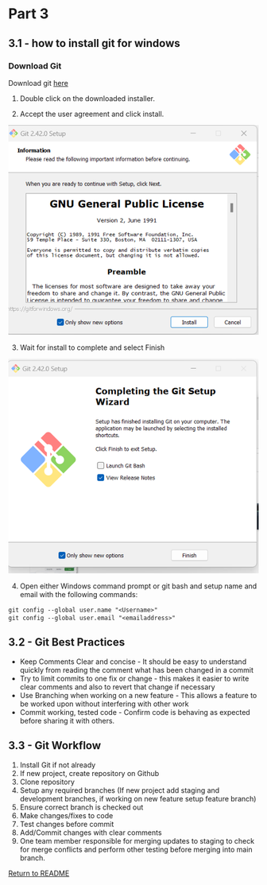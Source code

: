 # Part 3

## 3.1 - how to install git for windows 

### Download Git

Download git [here](https://github.com/git-for-windows/git/releases/download/v2.42.0.windows.1/Git-2.42.0-64-bit.exe)

1. Double click on the downloaded installer.

2. Accept the user agreement and click install.

![EULA](/Part3/Images/EULA.png)

3. Wait for install to complete and select Finish

![Done](/Part3/Images/done.png)

4. Open either Windows command prompt or git bash and setup name and email with the following commands:

```
git config --global user.name "<Username>"
git config --global user.email "<emailaddress>"
```

## 3.2 - Git Best Practices

* Keep Comments Clear and concise - It should be easy to understand quickly from reading the comment what has been changed in a commit
* Try to limit commits to one fix or change - this makes it easier to write clear comments and also to revert that change if necessary
* Use Branching when working on a new feature - This allows a feature to be worked upon without interfering with other work
* Commit working, tested code - Confirm code is behaving as expected before sharing it with others.
 
## 3.3 - Git Workflow

1. Install Git if not already
2. If new project, create repository on Github
3. Clone repository  
4. Setup any required branches (If new project add staging and development branches, if working on new feature setup feature branch)
5. Ensure correct branch is checked out
6. Make changes/fixes to code
7. Test changes before commit
8. Add/Commit changes with clear comments
9. One team member responsible for merging updates to staging to check for merge conflicts and perform other testing before merging into main branch.

[Return to README](/README.md)